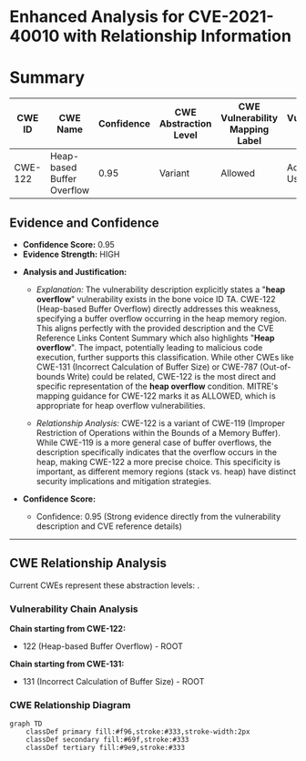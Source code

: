 # Enhanced Analysis for CVE-2021-40010 with Relationship Information

# Summary
| CWE ID | CWE Name | Confidence | CWE Abstraction Level | CWE Vulnerability Mapping Label | CWE-Vulnerability Mapping Notes |
|---|---|---|---|---|---|
| CWE-122 | Heap-based Buffer Overflow | 0.95 | Variant | Allowed | Acceptable-Use |

## Evidence and Confidence

*   **Confidence Score:** 0.95
*   **Evidence Strength:** HIGH

- **Analysis and Justification:**  
  - *Explanation:* The vulnerability description explicitly states a "**heap overflow**" vulnerability exists in the bone voice ID TA. CWE-122 (Heap-based Buffer Overflow) directly addresses this weakness, specifying a buffer overflow occurring in the heap memory region. This aligns perfectly with the provided description and the CVE Reference Links Content Summary which also highlights "**Heap overflow**". The impact, potentially leading to malicious code execution, further supports this classification. While other CWEs like CWE-131 (Incorrect Calculation of Buffer Size) or CWE-787 (Out-of-bounds Write) could be related, CWE-122 is the most direct and specific representation of the **heap overflow** condition. MITRE's mapping guidance for CWE-122 marks it as ALLOWED, which is appropriate for heap overflow vulnerabilities.

  - *Relationship Analysis:* CWE-122 is a variant of CWE-119 (Improper Restriction of Operations within the Bounds of a Memory Buffer). While CWE-119 is a more general case of buffer overflows, the description specifically indicates that the overflow occurs in the heap, making CWE-122 a more precise choice. This specificity is important, as different memory regions (stack vs. heap) have distinct security implications and mitigation strategies.

- **Confidence Score:**  
  - Confidence: 0.95 (Strong evidence directly from the vulnerability description and CVE reference details)

---


## CWE Relationship Analysis

Current CWEs represent these abstraction levels: .


### Vulnerability Chain Analysis

**Chain starting from CWE-122:**
- 122 (Heap-based Buffer Overflow) - ROOT


**Chain starting from CWE-131:**
- 131 (Incorrect Calculation of Buffer Size) - ROOT



### CWE Relationship Diagram

```mermaid
graph TD
    classDef primary fill:#f96,stroke:#333,stroke-width:2px
    classDef secondary fill:#69f,stroke:#333
    classDef tertiary fill:#9e9,stroke:#333
```

